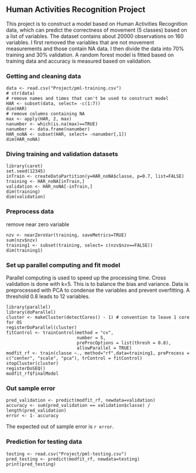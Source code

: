 ## Human Activities Recognition Project

This project is to construct a model based on Human Activities Recognition data, which can predict the correctness of movement (5 classes) based on a list of variables. The dataset contains about 20000 observations on 160 variables. I first removed the variables that are not movement measurements and those contain NA data. I then divide the data into 70% training and 30% validation. A random forest model is fitted based on training data and accuracy is measured based on validation.

### Getting and cleaning data
```{r}
data <- read.csv("Project/pml-training.csv")
# str(data)
# remove names and times that can't be used to construct model
HAR <- subset(data, select= -c(1:7))
dim(HAR)
# remove columns containing NA
max <- apply(HAR, 2, max)
nanumber <- which(is.na(max)==TRUE)
nanumber <- data.frame(nanumber)
HAR_noNA <- subset(HAR, select= -nanumber[,1])
dim(HAR_noNA)
```
### Diving training and validation datasets
```{r}
library(caret)
set.seed(12345)
inTrain <- createDataPartition(y=HAR_noNA$classe, p=0.7, list=FALSE)
training <- HAR_noNA[inTrain,]
validation <- HAR_noNA[-inTrain,]
dim(training)
dim(validation)
```
### Preprocess data
remove near zero variable
```{r}
nzv <- nearZeroVar(training, saveMetrics=TRUE)
sum(nzv$nzv)
training1 <- subset(training, select= c(nzv$nzv==FALSE))
dim(training1)
```

### Set up parallel computing and fit model
Parallel computing is used to speed up the processing time.
Cross validation is done with k=5. This is to balance the bias and variance.
Data is preprocessed with PCA to condense the variables and prevent overfitting. A threshold 0.8 leads to 12 variables.

```{r}
library(parallel)
library(doParallel)
cluster <- makeCluster(detectCores() - 1) # convention to leave 1 core for OS
registerDoParallel(cluster)
fitControl <- trainControl(method = "cv",
                           number = 5,
                           preProcOptions = list(thresh = 0.8),
                           allowParallel = TRUE)                           
modfit_rf <- train(classe ~., method="rf",data=training1, preProcess = c("center", "scale", "pca"), trControl = fitControl)
stopCluster(cluster)
registerDoSEQ()
modfit_rf$finalModel
```
### Out sample error
```{r}
pred_validation <- predict(modfit_rf, newdata=validation)
accuracy <- sum(pred_validation == validation$classe) / length(pred_validation)
error <- 1- accuracy
```
The expected out of sample error is `r error`.

### Prediction for testing data
```{r}
testing <- read.csv("Project/pml-testing.csv")
pred_testing <- predict(modfit_rf, newdata=testing)
print(pred_testing)
```



